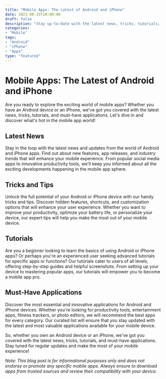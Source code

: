 ```yaml
---
title: "Mobile Apps: The Latest of Android and iPhone"
date: 2021-08-15T10:00:00
draft: false
description: "Stay up-to-date with the latest news, tricks, tutorials, and applications for Android and iPhone devices."
categories: 
- "Mobile"
tags: 
- "Android"
- "iPhone"
- "Apps"
type: "featured"
---
```


# Mobile Apps: The Latest of Android and iPhone

Are you ready to explore the exciting world of mobile apps? Whether you have an Android device or an iPhone, we've got you covered with the latest news, tricks, tutorials, and must-have applications. Let's dive in and discover what's hot in the mobile app world!

## Latest News

Stay in the loop with the latest news and updates from the world of Android and iPhone apps. Find out about new features, app releases, and industry trends that will enhance your mobile experience. From popular social media apps to innovative productivity tools, we'll keep you informed about all the exciting developments happening in the mobile app sphere.

## Tricks and Tips

Unlock the full potential of your Android or iPhone device with our handy tricks and tips. Discover hidden features, shortcuts, and customization options that will enhance your user experience. Whether you want to improve your productivity, optimize your battery life, or personalize your device, our expert tips will help you make the most out of your mobile device.

## Tutorials

Are you a beginner looking to learn the basics of using Android or iPhone apps? Or perhaps you're an experienced user seeking advanced tutorials for specific apps or functions? Our tutorials cater to users of all levels, offering step-by-step guides and helpful screenshots. From setting up your device to mastering popular apps, our tutorials will empower you to become a mobile app pro.

## Must-Have Applications

Discover the most essential and innovative applications for Android and iPhone devices. Whether you're looking for productivity tools, entertainment apps, fitness trackers, or photo editors, we will recommend the best apps for every category. Our curated list will ensure that you stay updated with the latest and most valuable applications available for your mobile device.

So, whether you own an Android device or an iPhone, we've got you covered with the latest news, tricks, tutorials, and must-have applications. Stay tuned for regular updates and make the most of your mobile experience!

*Note: This blog post is for informational purposes only and does not endorse or promote any specific mobile apps. Always ensure to download apps from trusted sources and review their compatibility with your device.*
